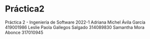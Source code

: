 # Práctica2
Práctica 2 - Ingeniería de Software 2022-1
Adriana Michel Ávila García 419001986 
Leslie Paola Gallegos Salgado 314089830
Samantha Mora Abonce 317010945
